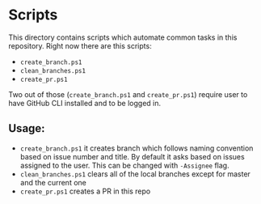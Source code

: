 # Scripts

This directory contains scripts which automate common tasks in this repository.
Right now there are this scripts:

- `create_branch.ps1`
- `clean_branches.ps1`
- `create_pr.ps1`

Two out of those (`create_branch.ps1` and `create_pr.ps1`) require user to have GitHub CLI installed and to be logged in.

## Usage:

- `create_branch.ps1` it creates branch which follows naming convention based on issue number and title.
  By default it asks based on issues assigned to the user. This can be changed with `-Assignee` flag.
- `clean_branches.ps1` clears all of the local branches except for master and the current one
- `create_pr.ps1` creates a PR in this repo
